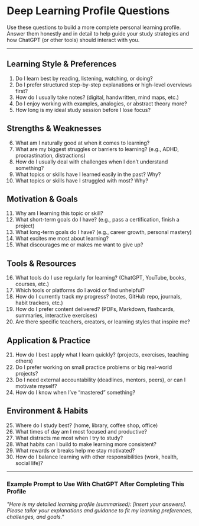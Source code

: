 # Deep Learning Profile Questions

Use these questions to build a more complete personal learning profile. Answer them honestly and in detail to help guide your study strategies and how ChatGPT (or other tools) should interact with you.

---

## Learning Style & Preferences
1. Do I learn best by reading, listening, watching, or doing?
2. Do I prefer structured step-by-step explanations or high-level overviews first?
3. How do I usually take notes? (digital, handwritten, mind maps, etc.)
4. Do I enjoy working with examples, analogies, or abstract theory more?
5. How long is my ideal study session before I lose focus?

## Strengths & Weaknesses
6. What am I naturally good at when it comes to learning?
7. What are my biggest struggles or barriers to learning? (e.g., ADHD, procrastination, distractions)
8. How do I usually deal with challenges when I don’t understand something?
9. What topics or skills have I learned easily in the past? Why?
10. What topics or skills have I struggled with most? Why?

## Motivation & Goals
11. Why am I learning this topic or skill?
12. What short-term goals do I have? (e.g., pass a certification, finish a project)
13. What long-term goals do I have? (e.g., career growth, personal mastery)
14. What excites me most about learning?
15. What discourages me or makes me want to give up?

## Tools & Resources
16. What tools do I use regularly for learning? (ChatGPT, YouTube, books, courses, etc.)
17. Which tools or platforms do I avoid or find unhelpful?
18. How do I currently track my progress? (notes, GitHub repo, journals, habit trackers, etc.)
19. How do I prefer content delivered? (PDFs, Markdown, flashcards, summaries, interactive exercises)
20. Are there specific teachers, creators, or learning styles that inspire me?

## Application & Practice
21. How do I best apply what I learn quickly? (projects, exercises, teaching others)
22. Do I prefer working on small practice problems or big real-world projects?
23. Do I need external accountability (deadlines, mentors, peers), or can I motivate myself?
24. How do I know when I’ve “mastered” something?

## Environment & Habits
25. Where do I study best? (home, library, coffee shop, office)
26. What times of day am I most focused and productive?
27. What distracts me most when I try to study?
28. What habits can I build to make learning more consistent?
29. What rewards or breaks help me stay motivated?
30. How do I balance learning with other responsibilities (work, health, social life)?

---

### Example Prompt to Use With ChatGPT After Completing This Profile

*"Here is my detailed learning profile (summarised): [insert your answers]. Please tailor your explanations and guidance to fit my learning preferences, challenges, and goals."*
